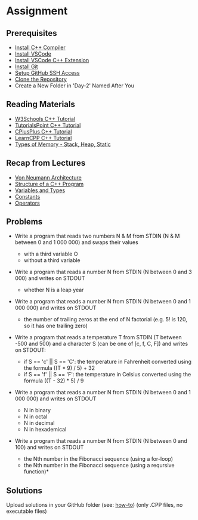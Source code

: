 # Assignment

## Prerequisites
- [Install C++ Compiler](https://code.visualstudio.com/docs/languages/cpp#_install-a-compiler)
- [Install VSCode](https://code.visualstudio.com/download)
- [Install VSCode C++ Extension](https://code.visualstudio.com/docs/languages/cpp#_install-the-extension)
- [Install Git](https://git-scm.com/book/en/v2/Getting-Started-Installing-Git)
- [Setup GitHub SSH Access](https://docs.github.com/en/authentication/connecting-to-github-with-ssh/adding-a-new-ssh-key-to-your-github-account)
- [Clone the Repository](git@github.com:FMI-2021-KN-7/Introduction-to-Programming.git)
- Create a New Folder in 'Day-2' Named After You

## Reading Materials
- [W3Schools C++ Tutorial](https://www.w3schools.com/cpp/default.asp)
- [TutorialsPoint C++ Tutorial](https://www.tutorialspoint.com/cplusplus/index.htm)
- [CPlusPlus C++ Tutorial](https://www.cplusplus.com/doc/tutorial/)
- [LearnCPP C++ Tutorial](https://www.learncpp.com/)
- [Types of Memory - Stack, Heap, Static](https://craftofcoding.wordpress.com/2015/12/07/memory-in-c-the-stack-the-heap-and-static/)

## Recap from Lectures
- [Von Neumann Architecture](https://en.wikipedia.org/wiki/Von_Neumann_architecture)
- [Structure of a C++ Program](https://www.cplusplus.com/doc/tutorial/program_structure/)
- [Variables and Types](https://www.cplusplus.com/doc/tutorial/variables/)
- [Constants](https://www.cplusplus.com/doc/tutorial/constants/)
- [Operators](https://www.cplusplus.com/doc/tutorial/operators/)

## Problems
- Write a program that reads two numbers N & M from STDIN (N & M between 0 and 1 000 000) and swaps their values
	- with a third variable O
	- without a third variable

- Write a program that reads a number N from STDIN (N between 0 and 3 000) and writes on STDOUT
	- whether N is a leap year

- Write a program that reads a number N from STDIN (N between 0 and 1 000 000) and writes on STDOUT
	- the number of trailing zeros at the end of N factorial (e.g. 5! is 120, so it has one trailing zero)

- Write a program that reads a temperature T from STDIN (T between -500 and 500) and a character S (can be one of [c, f, C, F]) and writes on STDOUT:
	- if S == 'c' || S == 'C': the temperature in Fahrenheit converted using the formula  ((T * 9) / 5) + 32
	- if S == 'f' || S == 'F': the temperature in Celsius converted using the formula  ((T - 32) * 5) / 9

- Write a program that reads a number N from STDIN (N between 0 and 1 000 000) and writes on STDOUT
	- N in binary
	- N in octal
	- N in decimal
	- N in hexademical 

- Write a program that reads a number N from STDIN (N between 0 and 100) and writes on STDOUT
	- the Nth number in the Fibonacci sequence (using a for-loop)
	- the Nth number in the Fibonacci sequence (using a reqursive function)*

## Solutions
Upload solutions in your GitHub folder (see: [how-to](https://www.atlassian.com/git/tutorials/saving-changes/git-commit)) (only .CPP files, no executable files)
